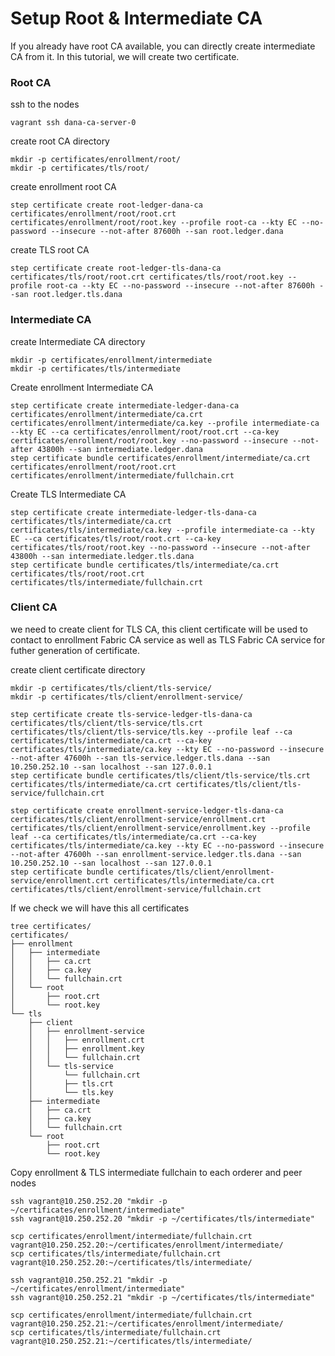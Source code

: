 # Setup Root & Intermediate CA
If you already have root CA available, you can directly create intermediate CA from it. In this tutorial, we will create two certificate.

### Root CA
ssh to the nodes
```shell
vagrant ssh dana-ca-server-0
```

create root CA directory
```shell
mkdir -p certificates/enrollment/root/
mkdir -p certificates/tls/root/
```

create enrollment root CA
```shell
step certificate create root-ledger-dana-ca certificates/enrollment/root/root.crt certificates/enrollment/root/root.key --profile root-ca --kty EC --no-password --insecure --not-after 87600h --san root.ledger.dana
```

create TLS root CA
```shell
step certificate create root-ledger-tls-dana-ca certificates/tls/root/root.crt certificates/tls/root/root.key --profile root-ca --kty EC --no-password --insecure --not-after 87600h --san root.ledger.tls.dana
```

### Intermediate CA
create Intermediate CA directory
```shell
mkdir -p certificates/enrollment/intermediate
mkdir -p certificates/tls/intermediate
```

Create enrollment Intermediate CA
```shell
step certificate create intermediate-ledger-dana-ca certificates/enrollment/intermediate/ca.crt certificates/enrollment/intermediate/ca.key --profile intermediate-ca --kty EC --ca certificates/enrollment/root/root.crt --ca-key certificates/enrollment/root/root.key --no-password --insecure --not-after 43800h --san intermediate.ledger.dana
step certificate bundle certificates/enrollment/intermediate/ca.crt certificates/enrollment/root/root.crt certificates/enrollment/intermediate/fullchain.crt
```

Create TLS Intermediate CA
```shell
step certificate create intermediate-ledger-tls-dana-ca certificates/tls/intermediate/ca.crt certificates/tls/intermediate/ca.key --profile intermediate-ca --kty EC --ca certificates/tls/root/root.crt --ca-key certificates/tls/root/root.key --no-password --insecure --not-after 43800h --san intermediate.ledger.tls.dana
step certificate bundle certificates/tls/intermediate/ca.crt certificates/tls/root/root.crt certificates/tls/intermediate/fullchain.crt
```

### Client CA
we need to create client for TLS CA, this client certificate will be used to contact to enrollment Fabric CA service as well as TLS Fabric CA service for futher generation of certificate.

create client certificate directory
```shell
mkdir -p certificates/tls/client/tls-service/
mkdir -p certificates/tls/client/enrollment-service/
```

```shell
step certificate create tls-service-ledger-tls-dana-ca certificates/tls/client/tls-service/tls.crt certificates/tls/client/tls-service/tls.key --profile leaf --ca certificates/tls/intermediate/ca.crt --ca-key certificates/tls/intermediate/ca.key --kty EC --no-password --insecure --not-after 47600h --san tls-service.ledger.tls.dana --san 10.250.252.10 --san localhost --san 127.0.0.1
step certificate bundle certificates/tls/client/tls-service/tls.crt certificates/tls/intermediate/ca.crt certificates/tls/client/tls-service/fullchain.crt

step certificate create enrollment-service-ledger-tls-dana-ca certificates/tls/client/enrollment-service/enrollment.crt certificates/tls/client/enrollment-service/enrollment.key --profile leaf --ca certificates/tls/intermediate/ca.crt --ca-key certificates/tls/intermediate/ca.key --kty EC --no-password --insecure --not-after 47600h --san enrollment-service.ledger.tls.dana --san 10.250.252.10 --san localhost --san 127.0.0.1
step certificate bundle certificates/tls/client/enrollment-service/enrollment.crt certificates/tls/intermediate/ca.crt certificates/tls/client/enrollment-service/fullchain.crt
```

If we check we will have this all certificates
```shell
tree certificates/
certificates/
├── enrollment
│   ├── intermediate
│   │   ├── ca.crt
│   │   ├── ca.key
│   │   └── fullchain.crt
│   └── root
│       ├── root.crt
│       └── root.key
└── tls
    ├── client
    │   ├── enrollment-service
    │   │   ├── enrollment.crt
    │   │   ├── enrollment.key
    │   │   └── fullchain.crt
    │   └── tls-service
    │       └── fullchain.crt
    │       ├── tls.crt
    │       └── tls.key
    ├── intermediate
    │   ├── ca.crt
    │   ├── ca.key
    │   └── fullchain.crt
    └── root
        ├── root.crt
        └── root.key
```

Copy enrollment & TLS intermediate fullchain to each orderer and peer nodes
```
ssh vagrant@10.250.252.20 "mkdir -p ~/certificates/enrollment/intermediate"
ssh vagrant@10.250.252.20 "mkdir -p ~/certificates/tls/intermediate"

scp certificates/enrollment/intermediate/fullchain.crt vagrant@10.250.252.20:~/certificates/enrollment/intermediate/
scp certificates/tls/intermediate/fullchain.crt vagrant@10.250.252.20:~/certificates/tls/intermediate/

ssh vagrant@10.250.252.21 "mkdir -p ~/certificates/enrollment/intermediate"
ssh vagrant@10.250.252.21 "mkdir -p ~/certificates/tls/intermediate"

scp certificates/enrollment/intermediate/fullchain.crt vagrant@10.250.252.21:~/certificates/enrollment/intermediate/
scp certificates/tls/intermediate/fullchain.crt vagrant@10.250.252.21:~/certificates/tls/intermediate/
```
